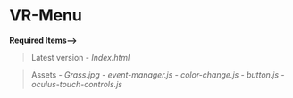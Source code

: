 # VR-Menu


**Required Items-->**
> Latest version - *Index.html*

> Assets - *Grass.jpg - event-manager.js - color-change.js - button.js - oculus-touch-controls.js* 
